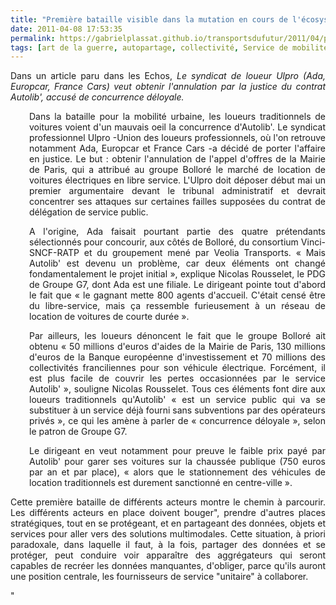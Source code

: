 ```yaml
---
title: "Première bataille visible dans la mutation en cours de l'écosystème Mobilité"
date: 2011-04-08 17:53:35
permalink: https://gabrielplassat.github.io/transportsdufutur/2011/04/premiere-bataille-visible-dans-la-mutation-en-cours-de-lecosysteme-mobilite.html
tags: [art de la guerre, autopartage, collectivité, Service de mobilité]
---
```


<p style="text-align: justify">Dans un article paru dans les Echos, <em>Le syndicat de loueur Ulpro (Ada, Europcar, France Cars) veut obtenir l'annulation par la justice du contrat Autolib', accusé de concurrence déloyale.</em></p> <p style="text-align: justify;padding-left: 30px">Dans la bataille pour la mobilité urbaine, les loueurs traditionnels de voitures voient d'un mauvais oeil la concurrence d'Autolib'. Le syndicat professionnel Ulpro -Union des loueurs professionnels, où l'on retrouve notamment Ada, Europcar et France Cars -a décidé de porter l'affaire en justice. Le but : obtenir l'annulation de l'appel d'offres de la Mairie de Paris, qui a attribué au groupe Bolloré le marché de location de voitures électriques en libre service. L'Ulpro doit déposer début mai un premier argumentaire devant le tribunal administratif et devrait concentrer ses attaques sur certaines failles supposées du contrat de délégation de service public.</p> <p style="text-align: justify;padding-left: 30px">A l'origine, Ada faisait pourtant partie des quatre prétendants sélectionnés pour concourir, aux côtés de Bolloré, du consortium Vinci-SNCF-RATP et du groupement mené par Veolia Transports. « Mais Autolib' est devenu un problème, car deux éléments ont changé fondamentalement le projet initial », explique Nicolas Rousselet, le PDG de Groupe G7, dont Ada est une filiale. Le dirigeant pointe tout d'abord le fait que « le gagnant mette 800 agents d'accueil. C'était censé être du libre-service, mais ça ressemble furieusement à un réseau de location de voitures de courte durée ».</p> <p style="text-align: justify;padding-left: 30px">Par ailleurs, les loueurs dénoncent le fait que le groupe Bolloré ait obtenu « 50 millions d'euros d'aides de la Mairie de Paris, 130 millions d'euros de la Banque européenne d'investissement et 70 millions des collectivités franciliennes pour son véhicule électrique. Forcément, il est plus facile de couvrir les pertes occasionnées par le service Autolib' », souligne Nicolas Rousselet. Tous ces éléments font dire aux loueurs traditionnels qu'Autolib' « est un service public qui va se substituer à un service déjà fourni sans subventions par des opérateurs privés », ce qui les amène à parler de « concurrence déloyale », selon le patron de Groupe G7.</p> <p style="text-align: justify;padding-left: 30px">Le dirigeant en veut notamment pour preuve le faible prix payé par Autolib' pour garer ses voitures sur la chaussée publique (750 euros par an et par place), « alors que le stationnement des véhicules de location traditionnels est durement sanctionné en centre-ville ».</p> <p style="text-align: justify">Cette première bataille de différents acteurs montre le chemin à parcourir. Les différents acteurs en place doivent bouger", prendre d'autres places stratégiques, tout en se protégeant, et en partageant des données, objets et services pour aller vers des solutions multimodales. Cette situation, à priori paradoxale, dans laquelle il faut, à la fois, partager des données et se protéger, peut conduire voir apparaître des aggrégateurs qui seront capables de recréer les données manquantes, d'obliger, parce qu'ils auront une position centrale, les fournisseurs de service "unitaire" à collaborer.</p>"
